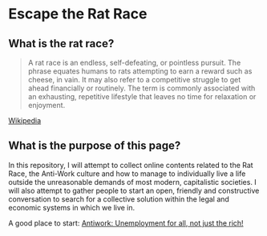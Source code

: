 # Escape the Rat Race

## What is the rat race?

> A rat race is an endless, self-defeating, or pointless pursuit. The phrase equates humans to rats attempting to earn a reward such as cheese, in vain. It may also refer to a competitive struggle to get ahead financially or routinely.
> The term is commonly associated with an exhausting, repetitive lifestyle that leaves no time for relaxation or enjoyment.

[Wikipedia](https://en.wikipedia.org/wiki/Rat_race)

## What is the purpose of this page?

In this repository, I will attempt to collect online contents related to the Rat Race, the Anti-Work culture and how to manage to individually live a life outside the unreasonable demands of most modern, capitalistic societies. I will also attempt to gather people to start an open, friendly and constructive conversation to search for a collective solution within the legal and economic systems in which we live in.

A good place to start:
[Antiwork: Unemployment for all, not just the rich!](https://www.reddit.com/r/antiwork/wiki/index#wiki_frequently_asked_questions)
